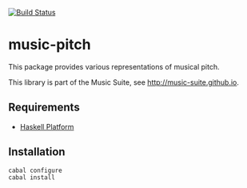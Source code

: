 [![Build Status](https://travis-ci.org/music-suite/music-pitch.png)](https://travis-ci.org/music-suite/music-pitch)

# music-pitch

This package provides various representations of musical pitch.

This library is part of the Music Suite, see <http://music-suite.github.io>.

## Requirements

* [Haskell Platform](http://www.haskell.org/platform)

## Installation

    cabal configure
    cabal install
